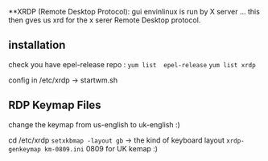 **XRDP (Remote Desktop Protocol): gui envinlinux is run by X server ... this then gves us xrd for the x serer Remote Desktop protocol. 

## installation

check you have epel-release repo : `yum list  epel-release`
`yum list xrdp`

config in /etc/xrdp -> startwm.sh

## RDP Keymap Files
change the keymap from us-english to uk-english :)

cd /etc/xrdp
`setxkbmap -layout gb`  -> the kind of  keyboard layout 
`xrdp-genkeymap km-0809.ini`  0809 for UK kemap :)

